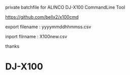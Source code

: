 private batchfile for ALINCO DJ-X100 CommandLine Tool

https://github.com/bellx2/x100cmd

export filename : yyyymmddhhmmss.csv

inport filrname : X100new.csv

thanks
# DJ-X100
